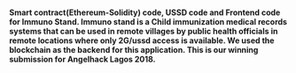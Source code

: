 #### Smart contract(Ethereum-Solidity) code, USSD code and Frontend code for Immuno Stand. Immuno stand is a Child immunization medical records systems that can be used in remote villages by public health officials in remote locations where only 2G/ussd access is available. We used the blockchain as the backend for this application. This is our winning submission for Angelhack Lagos 2018.

